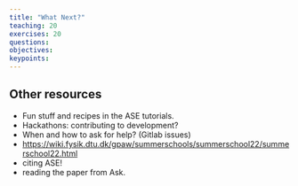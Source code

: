 ```yaml
---
title: "What Next?"
teaching: 20
exercises: 20
questions:
objectives:
keypoints:
---
```


## Other resources

- Fun stuff and recipes in the ASE tutorials.
- Hackathons: contributing to development?
- When and how to ask for help? (Gitlab issues)
- https://wiki.fysik.dtu.dk/gpaw/summerschools/summerschool22/summerschool22.html
- citing ASE!
- reading the paper from Ask.

